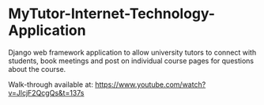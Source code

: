 # MyTutor-Internet-Technology-Application
Django web framework application to allow university tutors to connect with students, book meetings and post on individual 
course pages for questions about the course.


Walk-through available at: https://www.youtube.com/watch?v=JlcjF2QcgQs&t=137s
